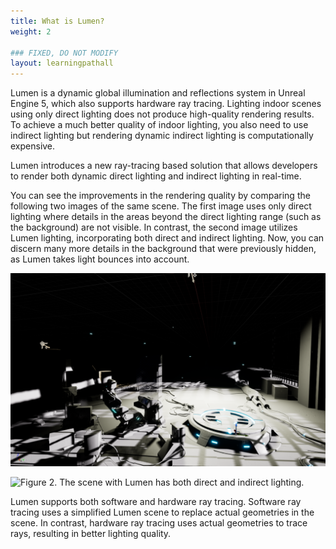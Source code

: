 ```yaml
---
title: What is Lumen?
weight: 2

### FIXED, DO NOT MODIFY
layout: learningpathall
---
```


Lumen is a dynamic global illumination and reflections system in Unreal Engine 5, which also supports hardware ray tracing. Lighting indoor scenes using only direct lighting does not produce high-quality rendering results. To achieve a much better quality of indoor lighting, you also need to use indirect lighting but rendering dynamic indirect lighting is computationally expensive. 

Lumen introduces a new ray-tracing based solution that allows developers to render both dynamic direct lighting and indirect lighting in real-time.

You can see the improvements in the rendering quality by comparing the following two images of the same scene. The first image uses only direct lighting where details in the areas beyond the direct lighting range (such as the background) are not visible. In contrast, the second image utilizes Lumen lighting, incorporating both direct and indirect lighting. Now, you can discern many more details in the background that were previously hidden, as Lumen takes light bounces into account.

![](images/no_lumen.png "Figure 1. The scene without Lumen has only dirct lighting.")

![](images/lumen.png "Figure 2. The scene with Lumen has both direct and indirect lighting.")

Lumen supports both software and hardware ray tracing. Software ray tracing uses a simplified Lumen scene to replace actual geometries in the scene. In contrast, hardware ray tracing uses actual geometries to trace rays, resulting in better lighting quality.
